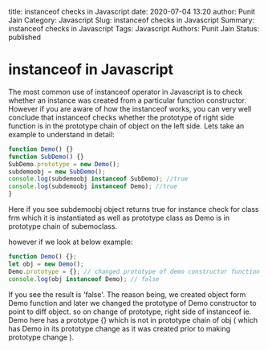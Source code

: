 title: instanceof checks in Javascript 
date: 2020-07-04 13:20
author: Punit Jain
Category: Javascript
Slug: instanceof checks in Javascript
Summary: instanceof checks in Javascript 
Tags: Javascript
Authors: Punit Jain
Status: published

# instanceof in Javascript

The most common use of instanceof operator in Javascript is to check whether an instance was created from a particular function constructor.
However if you are aware of how the instanceof works, you can very well conclude that instanceof checks whether the prototype of right side function is in the prototype chain of object on the left side.
Lets take an example to understand in detail:

```javascript
function Demo() {}
function SubDemo() {}
SubDemo.prototype = new Demo();
subdemoobj = new SubDemo();
console.log(subdemoobj instanceof SubDemo); //true
console.log(subdemoobj instanceof Demo); //true
}
```

Here if you see subdemoobj object returns true for instance check for class frm which it is instantiated as well as prototype class as Demo is in prototype chain of subemoclass.

however if we look at below example:

```javascript
function Demo() {};
let obj = new Demo();
Demo.prototype = {}; // changed prototype of demo constructor function
console.log(obj instanceof Demo); // false
```
If you see the result is 'false'. The reason being, we created object form Demo function and later we changed the prototype of Demo constructor to point to diff object.
so on change of prototype, right side of instanceof ie. Demo here has a prototype {} which is not in prototype chain of obj ( which has Demo in its prototype change as it was created prior to making prototype change ).
